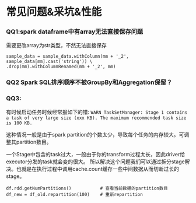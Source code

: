 # 常见问题&采坑&性能


### QQ1:spark dataframe中有array无法直接保存问题

需要更改array为str类型，不然无法直接保存

```
sample_data = sample_data.withColumn(mm + '_2', sample_data[mm].cast('string')) \
.drop(mm).withColumnRenamed(mm + '_2', mm)
```
    


### QQ2 Spark SQL排序顺序不被GroupBy和Aggregation保留？


### QQ3:
有时候启动任务时候经常报如下的错:
`WARN TaskSetManager: Stage 1 contains a task of very large size (xxx KB). The maximum recommended task size is 100 KB.`

这种情况一般是由于spark partition的个数太少，导致每个任务的内存较大。可调整其partition数目。


一个Stage中包含的task过大，一般由于你的transform过程太长，因此driver给executor分发的task就会变的很大。
所以解决这个问题我们可以通过拆分stage解决。也就是在执行过程中调用cache.count缓存一些中间数据从而切断过长的stage。

```
df.rdd.getNumPartitions()           # 查看当前数据的partition数目
df_new = df_old.repartition(100)    # 重新repartition
```


